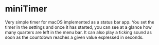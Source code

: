 # miniTimer

Very simple timer for macOS implemented as a status bar app. You set the timer in the settings and once it has started, you can see at a glance how many quarters are left in the menu bar. It can also play a ticking sound as soon as the countdown reaches a given value expressed in seconds.
